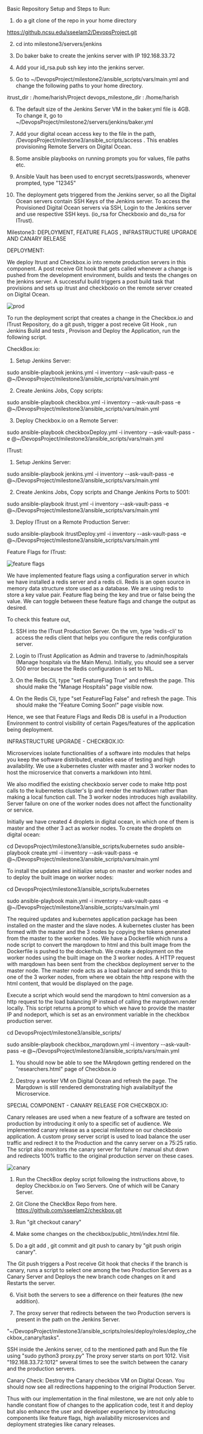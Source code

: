 
Basic Repository Setup and Steps to Run:

1. do a git clone of the repo in your home directory

https://github.ncsu.edu/sseelam2/DevopsProject.git

2. cd into milestone3/servers/jenkins

3. Do baker bake to create the jenkins server with IP 192.168.33.72

4. Add your id_rsa.pub ssh key into the jenkins server. 

5. Go to ~/DevopsProject/milestone2/ansible_scripts/vars/main.yml and change the following paths to your home directory.

  itrust_dir : /home/harish/Project
  devops_milestone_dir : /home/harish
  
6. The default size of the Jenkins Server VM in the baker.yml file is 4GB. To change it, go to
   ~/DevopsProject/milestone2/servers/jenkins/baker.yml
   
7. Add your digital ocean access key to the file in the path, /DevopsProject/milestone3/ansible_scripts/access . This enables
provisioning Remote Servers on Digital Ocean.

8. Some ansible playbooks on running prompts you for values, file paths etc.

9. Ansible Vault has been used to encrypt secrets/passwords, whenever prompted, type "12345"

10. The deployment gets triggered from the Jenkins server, so all the Digital Ocean servers contain SSH Keys of the Jenkins
server. To access the Provisioned Digital Ocean servers via SSH, Login to the Jenkins server and use respective SSH keys.
(io_rsa for Checkboxio and do_rsa for ITrust).

Milestone3: DEPLOYMENT, FEATURE FLAGS , INFRASTRUCTURE UPGRADE AND CANARY RELEASE

DEPLOYMENT: 

We deploy Itrust and Checkbox.io into remote production servers in this component. A post receive Git hook that gets called whenever a change is pushed from the development environment, builds and tests the changes on the jenkins server. A successful build triggers a post build task that provisions and sets up itrust and checkboxio on the remote server created on Digital Ocean.

![prod](https://media.github.ncsu.edu/user/8418/files/cc828f80-6a05-11e9-9401-1a3083433096)



To run the deployment script that creates a change in the Checkbox.io and ITrust Repository, do a git push, trigger a post receive Git Hook , run Jenkins Build and tests , Provison and Deploy the Application, run the following script. 

CheckBox.io:

1. Setup Jenkins Server:

sudo ansible-playbook jenkins.yml -i inventory --ask-vault-pass -e @~/DevopsProject/milestone3/ansible_scripts/vars/main.yml


2. Create Jenkins Jobs, Copy scripts:

sudo ansible-playbook checkbox.yml -i inventory --ask-vault-pass -e @~/DevopsProject/milestone3/ansible_scripts/vars/main.yml


3. Deploy Checkbox.io on a Remote Server:

sudo ansible-playbook checkboxDeploy.yml -i inventory --ask-vault-pass -e @~/DevopsProject/milestone3/ansible_scripts/vars/main.yml


ITrust:

1. Setup Jenkins Server:

sudo ansible-playbook jenkins.yml -i inventory --ask-vault-pass -e @~/DevopsProject/milestone3/ansible_scripts/vars/main.yml


2. Create Jenkins Jobs, Copy scripts and Change Jenkins Ports to 5001:

sudo ansible-playbook itrust.yml -i inventory --ask-vault-pass -e @~/DevopsProject/milestone3/ansible_scripts/vars/main.yml


3. Deploy ITrust on a Remote Production Server:


sudo ansible-playbook itrustDeploy.yml -i inventory --ask-vault-pass -e @~/DevopsProject/milestone3/ansible_scripts/vars/main.yml


Feature Flags for ITrust:

![feature flags](https://media.github.ncsu.edu/user/8898/files/b7f5c580-6a0c-11e9-8642-035720748aa5)


We have implemented feature flags using a configuration server in which we have installed a redis server and a redis cli. Redis is an open source in memory data structure store used as a database. We are using redis to store a key value pair. Feature flag being the key and true or false being the value. We can toggle between these feature flags and change the output as desired.

To check this feature out, 

1. SSH into the ITrust Production Server. On the vm, type 'redis-cli' to access the redis client that helps you configure the
redis confgiuration server. 

2. Login to ITrust Application as Admin and traverse to /admin/hospitals (Manage hospitals via the Main Menu). Initially, 
you should see a server 500 error because the Redis configuration is set to NIL. 

3. On the Redis Cli, type "set FeatureFlag True" and refresh the page. This should make the "Manage Hospitals" page visible now.

4. On the Redis Cli, type "set FeatureFlag False" and refresh the page. This should make the "Feature Coming Soon!" page visible now.

Hence, we see that Feature Flags and Redis DB is useful in a Production Environment to control visibility of certain Pages/features of the application being deployment. 

INFRASTRUCTURE UPGRADE - CHECKBOX.IO:

Microservices isolate functionalities of a software  into modules that helps you keep the software distributed, enables ease of testing and high availability. We use a kubernetes cluster with master and 3 worker nodes to host the microservice that converts a markdown into html.

We also modified the existing checkboxio server code to make http post calls to the kubernetes cluster's Ip and  render the markdown rather than making a local function call. The 3 worker nodes introduces high availability. Server failure on one of the worker nodes does not affect the functionality or service.

Initially we have created 4 droplets in digital ocean, in which one of them is master and the other  3 act as worker nodes.
To create the droplets on digital ocean:

cd DevopsProject/milestone3/ansible_scripts/kubernetes
sudo ansible-playbook create.yml -i inventory --ask-vault-pass -e @~/DevopsProject/milestone3/ansible_scripts/vars/main.yml


To install the updates and initialize setup on master and worker nodes and to deploy the built image on worker nodes:

cd DevopsProject/milestone3/ansible_scripts/kubernetes

sudo ansible-playbook main.yml -i inventory --ask-vault-pass -e @~/DevopsProject/milestone3/ansible_scripts/vars/main.yml


 The required updates and kubernetes application package has been installed on the master and the slave nodes. A kubernetes cluster has been formed with the master and the 3 nodes by copying the tokens generated from the master to the worker nodes. We have a Dockerfile which runs a node script to convert the marqdown to html and this built image from the Dockerfile is pushed to the dockerhub. We create a deployment on the worker nodes using the built image on the 3 worker nodes. A HTTP request with marqdown has been sent from the checkbox deployment server to the master node. The master node acts as a load balancer and sends this to one of the 3 worker nodes, from where we obtain the http respone with the html content, that would be displayed on the page. 


Execute a script which would send the marqdown to html conversion as a http request to the load balancing IP instead of calling the marqdown.render locally.  This script returns a prompt to which we have to provide the master IP and nodeport, which is set as an environment variable in the checkbox production server.

cd DevopsProject/milestone3/ansible_scripts/

sudo ansible-playbook checkbox_marqdown.yml -i inventory --ask-vault-pass -e @~/DevopsProject/milestone3/ansible_scripts/vars/main.yml

1. You should now be able to see the MArqdown getting rendered on the "researchers.html" page of Checkbox.io 
 
2. Destroy a worker VM on Digital Ocean and refresh the page. The Marqdown is still rendered demonstrating high availabiltyof the Microservice.


SPECIAL COMPONENT - CANARY RELEASE FOR CHECKBOX.IO:

Canary releases are used when a new feature of a software are tested on production by introducing it only to a specific set of audience. We implemented canary release as a special milestone on our checkboxio application. A custom proxy server script is used to load balance the user traffic and redirect it to the Production and the canry server on a 75:25 ratio. The script also monitors rhe canary server for failure / manual shut down and redirects 100% traffic to the original production server on these cases.

![canary](https://media.github.ncsu.edu/user/8418/files/40bf3200-6a0a-11e9-996f-6a4f72bb8b30)


1. Run the CheckBox deploy script following the instructions above, to deploy Checkbox.io on Two Servers. One of which will be Canary Server. 

2. Git Clone the CheckBox Repo from here. https://github.com/sseelam2/checkbox.git

3. Run "git checkout canary"

4. Make some changes on the checkbox/public_html/index.html file. 

5. Do a git add , git commit and git push to canary by "git push origin canary".

The Git push triggers a Post receive Git hook that checks if the branch is canary, runs a script to select one among the
two Production Servers as a Canary Server and Deploys the new branch code changes on it and Restarts the server. 

6. Visit both the servers to see a difference on their features (the new addition). 

7. The proxy server that redirects between the two Production servers is present in the path on the Jenkins Server. 

"~/DevopsProject/milestone3/ansible_scripts/roles/deploy/roles/deploy_checkbox_canary/tasks".

SSH inside the Jenkins server, cd to the mentioned path and Run the file using "sudo python3 proxy.py"
The proxy server starts on port 1012. Visit "192.168.33.72:1012" several times to see the switch between the canary and the
production servers. 

Canary Check: Destroy the Canary checkbox VM on Digital Ocean. You should now see all redirections happening to the original
Production Server.

Thus with our implementation in the final milestone, we are not only able to handle constant flow of changes to the application code, test it and deploy but also enhance the user and developer experience by introducing components like feature flags, high availability microservices and deployment strategies like canary releases.








